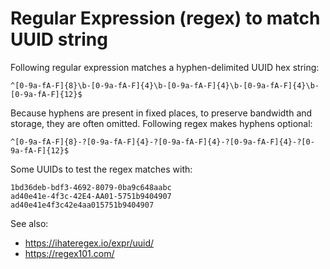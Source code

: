 # Regular Expression (regex) to match UUID string

Following regular expression matches a hyphen-delimited UUID hex string:

```
^[0-9a-fA-F]{8}\b-[0-9a-fA-F]{4}\b-[0-9a-fA-F]{4}\b-[0-9a-fA-F]{4}\b-[0-9a-fA-F]{12}$
```

Because hyphens are present in fixed places, to preserve bandwidth and storage, they are often omitted. Following regex makes hyphens optional:

```
^[0-9a-fA-F]{8}-?[0-9a-fA-F]{4}-?[0-9a-fA-F]{4}-?[0-9a-fA-F]{4}-?[0-9a-fA-F]{12}$
```



Some UUIDs to test the regex matches with:

```
1bd36deb-bdf3-4692-8079-0ba9c648aabc
ad40e41e-4f3c-42E4-AA01-5751b9404907
ad40e41e4f3c42e4aa015751b9404907
```





See also:

* https://ihateregex.io/expr/uuid/
* https://regex101.com/
